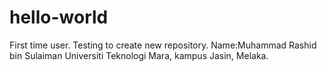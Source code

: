 # hello-world
First time user. Testing to create new repository.
Name:Muhammad Rashid bin Sulaiman
Universiti Teknologi Mara, kampus Jasin, Melaka.
